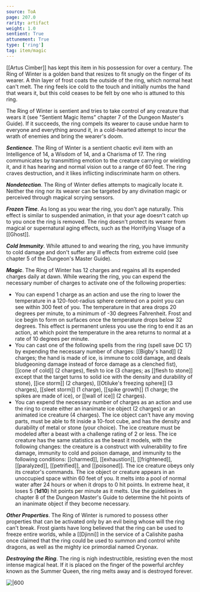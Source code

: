 ```yaml
---
source: ToA
page: 207.0
rarity: artifact
weight: 1.0
sentient: True
attunement: True
type: ['ring']
tag: item/magic
---
```


[[Artus Cimber]] has kept this item in his possession for over a century. The Ring of Winter is a golden band that resizes to fit snugly on the finger of its wearer. A thin layer of frost coats the outside of the ring, which normal heat can't melt. The ring feels ice cold to the touch and initially numbs the hand that wears it, but this cold ceases to be felt by one who is attuned to this ring.

The Ring of Winter is sentient and tries to take control of any creature that wears it (see "Sentient Magic Items" chapter 7 of the Dungeon Master's Guide). If it succeeds, the ring compels its wearer to cause undue harm to everyone and everything around it, in a cold-hearted attempt to incur the wrath of enemies and bring the wearer's doom.

**_Sentience_**. The Ring of Winter is a sentient chaotic evil item with an Intelligence of 14, a Wisdom of 14, and a Charisma of 17. The ring communicates by transmitting emotion to the creature carrying or wielding it, and it has hearing and normal vision out to a range of 60 feet. The ring craves destruction, and it likes inflicting indiscriminate harm on others.

**_Nondetection_**. The Ring of Winter defies attempts to magically locate it. Neither the ring nor its wearer can be targeted by any divination magic or perceived through magical scrying sensors.

**_Frozen Time_**. As long as you wear the ring, you don't age naturally. This effect is similar to suspended animation, in that your age doesn't catch up to you once the ring is removed. The ring doesn't protect its wearer from magical or supernatural aging effects, such as the Horrifying Visage of a [[Ghost]].

**_Cold Immunity_**. While attuned to and wearing the ring, you have immunity to cold damage and don't suffer any ill effects from extreme cold (see chapter 5 of the Dungeon's Master Guide).

**_Magic_**. The Ring of Winter has 12 charges and regains all its expended charges daily at dawn. While wearing the ring, you can expend the necessary number of charges to activate one of the following properties:

- You can expend 1 charge as an action and use the ring to lower the temperature in a 120-foot-radius sphere centered on a point you can see within 300 feet of you. The temperature in that area drops 20 degrees per minute, to a minimum of -30 degrees Fahrenheit. Frost and ice begin to form on surfaces once the temperature drops below 32 degrees. This effect is permanent unless you use the ring to end it as an action, at which point the temperature in the area returns to normal at a rate of 10 degrees per minute.
- You can cast one of the following spells from the ring (spell save DC 17) by expending the necessary number of charges: [[Bigby's hand]] (2 charges; the hand is made of ice, is immune to cold damage, and deals bludgeoning damage instead of force damage as a clenched fist), [[cone of cold]] (2 charges), flesh to ice (3 charges; as [[flesh to stone]] except that the target turns to solid ice with the density and durability of stone), [[ice storm]] (2 charges), [[Otiluke's freezing sphere]] (3 charges), [[sleet storm]] (1 charge), [[spike growth]] (1 charge; the spikes are made of ice), or [[wall of ice]] (2 charges).
- You can expend the necessary number of charges as an action and use the ring to create either an inanimate ice object (2 charges) or an animated ice creature (4 charges). The ice object can't have any moving parts, must be able to fit inside a 10-foot cube, and has the density and durability of metal or stone (your choice). The ice creature must be modeled after a beast with a challenge rating of 2 or less. The ice creature has the same statistics as the beast it models, with the following changes: the creature is a construct with vulnerability to fire damage, immunity to cold and poison damage, and immunity to the following conditions: [[charmed]], [[exhaustion]], [[frightened]], [[paralyzed]], [[petrified]], and [[poisoned]]. The ice creature obeys only its creator's commands. The ice object or creature appears in an unoccupied space within 60 feet of you. It melts into a pool of normal water after 24 hours or when it drops to 0 hit points. In extreme heat, it loses 5 (**1d10**) hit points per minute as it melts. Use the guidelines in chapter 8 of the Dungeon Master's Guide to determine the hit points of an inanimate object if they become necessary.

**_Other Properties_**. The Ring of Winter is rumored to possess other properties that can be activated only by an evil being whose will the ring can't break. Frost giants have long believed that the ring can be used to freeze entire worlds, while a [[Djinni]] in the service of a Calishite pasha once claimed that the ring could be used to summon and control white dragons, as well as the mighty ice primordial named Cryonax.

**_Destroying the Ring_**. The ring is nigh indestructible, resisting even the most intense magical heat. If it is placed on the finger of the powerful archfey known as the Summer Queen, the ring melts away and is destroyed forever.


![|600](https://5e.tools/img/items/ToA/Ring%20of%20Winter.png)
